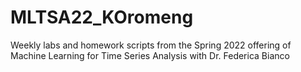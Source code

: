 # MLTSA22_KOromeng
Weekly labs and homework scripts from the Spring 2022 offering of Machine Learning for Time Series Analysis with Dr. Federica Bianco
